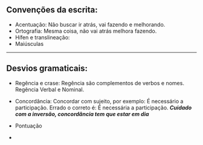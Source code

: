 ## Convenções da escrita:

- Acentuação: Não buscar ir atrás, vai fazendo e melhorando. 
- Ortografia: Mesma coisa, não vai atrás melhora fazendo. 
- Hífen e translineação: 
- Maiúsculas
---
## Desvios gramaticais:

- Regência e crase: Regência são complementos de verbos e nomes. Regência Verbal e Nominal. 

- Concordância: Concordar com sujeito, por exemplo: É necessário a participação. Errado o correto é: É necessária a participação. ***Cuidado com a inversão, concordância tem que estar em dia***

- Pontuação
- 